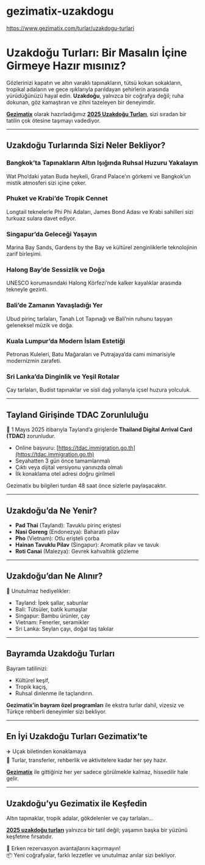 # gezimatix-uzakdogu
https://www.gezimatix.com/turlar/uzakdogu-turlari


# Uzakdoğu Turları: Bir Masalın İçine Girmeye Hazır mısınız?

Gözlerinizi kapatın ve altın varaklı tapınakların, tütsü kokan sokakların, tropikal adaların ve gece ışıklarıyla parıldayan şehirlerin arasında yürüdüğünüzü hayal edin. **Uzakdoğu**, yalnızca bir coğrafya değil; ruha dokunan, göz kamaştıran ve zihni tazeleyen bir deneyimdir.

**[Gezimatix](https://www.gezimatix.com/)** olarak hazırladığımız **[2025 Uzakdoğu Turları](https://www.gezimatix.com/turlar/uzakdogu-turlari)**, sizi sıradan bir tatilin çok ötesine taşımayı vadediyor.

---

## Uzakdoğu Turlarında Sizi Neler Bekliyor?

### Bangkok’ta Tapınakların Altın Işığında Ruhsal Huzuru Yakalayın
Wat Pho’daki yatan Buda heykeli, Grand Palace’ın görkemi ve Bangkok’un mistik atmosferi sizi içine çeker.

### Phuket ve Krabi’de Tropik Cennet
Longtail teknelerle Phi Phi Adaları, James Bond Adası ve Krabi sahilleri sizi turkuaz sulara davet ediyor.

### Singapur’da Geleceği Yaşayın
Marina Bay Sands, Gardens by the Bay ve kültürel zenginliklerle teknolojinin zarif birleşimi.

### Halong Bay’de Sessizlik ve Doğa
UNESCO korumasındaki Halong Körfezi’nde kalker kayalıklar arasında tekneyle gezinti.

### Bali’de Zamanın Yavaşladığı Yer
Ubud pirinç tarlaları, Tanah Lot Tapınağı ve Bali’nin ruhunu taşıyan geleneksel müzik ve doğa.

### Kuala Lumpur’da Modern İslam Estetiği
Petronas Kuleleri, Batu Mağaraları ve Putrajaya’da cami mimarisiyle modernizmin zarafeti.

### Sri Lanka’da Dinginlik ve Yeşil Rotalar
Çay tarlaları, Budist tapınaklar ve sisli dağ yollarıyla içsel huzura yolculuk.

---

## Tayland Girişinde TDAC Zorunluluğu

📌 1 Mayıs 2025 itibarıyla Tayland’a girişlerde **Thailand Digital Arrival Card (TDAC)** zorunludur.

- Online başvuru: [https://tdac.immigration.go.th](https://tdac.immigration.go.th)
- Seyahatten 3 gün önce tamamlanmalı
- Çıktı veya dijital versiyonu yanınızda olmalı
- İlk konaklama otel adresi doğru girilmeli

Gezimatix bu bilgileri turdan 48 saat önce sizlerle paylaşacaktır.

---

## Uzakdoğu’da Ne Yenir?

- **Pad Thai** (Tayland): Tavuklu pirinç eriştesi
- **Nasi Goreng** (Endonezya): Baharatlı pilav
- **Pho** (Vietnam): Otlu erişteli çorba
- **Hainan Tavuklu Pilav** (Singapur): Aromatik pilav ve tavuk
- **Roti Canai** (Malezya): Gevrek kahvaltılık gözleme

---

## Uzakdoğu’dan Ne Alınır?

🎁 Unutulmaz hediyelikler:

- Tayland: İpek şallar, sabunlar
- Bali: Tütsüler, batik kumaşlar
- Singapur: Bambu ürünler, çay
- Vietnam: Fenerler, seramikler
- Sri Lanka: Seylan çayı, doğal taş takılar

---

## Bayramda Uzakdoğu Turları

Bayram tatilinizi:

- Kültürel keşif,
- Tropik kaçış,
- Ruhsal dinlenme ile taçlandırın.

**Gezimatix’in bayram özel programları** ile ekstra turlar dahil, vizesiz ve Türkçe rehberli deneyimler sizi bekliyor.

---

## En İyi Uzakdoğu Turları Gezimatix’te

✈️ Uçak biletinden konaklamaya  
🧳 Turlar, transferler, rehberlik ve aktivitelere kadar her şey hazır.

**[Gezimatix](https://www.gezimatix.com/)** ile gittiğiniz her yer sadece görülmekle kalmaz, hissedilir hale gelir.

---

## Uzakdoğu’yu Gezimatix ile Keşfedin

Altın tapınaklar, tropik adalar, gökdelenler ve çay tarlaları…

**[2025 uzakdoğu turları](https://www.gezimatix.com/turlar/uzakdogu-turlari)** yalnızca bir tatil değil; yaşamın başka bir yüzünü keşfetme fırsatıdır.

🎯 Erken rezervasyon avantajlarını kaçırmayın!  
📦 Yeni coğrafyalar, farklı lezzetler ve unutulmaz anılar sizi bekliyor.
